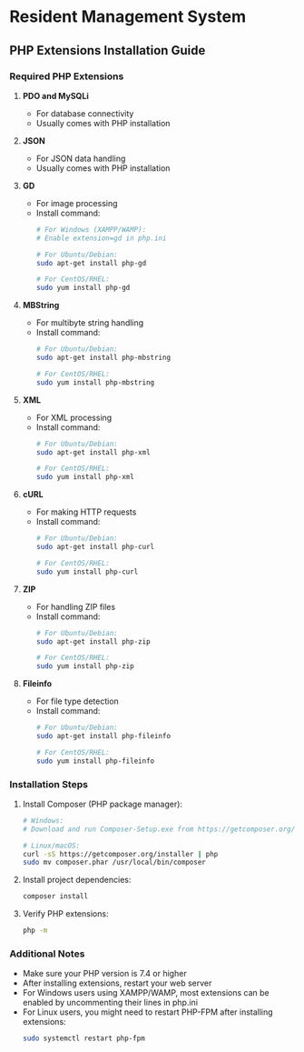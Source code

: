 # Resident Management System

## PHP Extensions Installation Guide

### Required PHP Extensions

1. **PDO and MySQLi**
   - For database connectivity
   - Usually comes with PHP installation

2. **JSON**
   - For JSON data handling
   - Usually comes with PHP installation

3. **GD**
   - For image processing
   - Install command:
     ```bash
     # For Windows (XAMPP/WAMP):
     # Enable extension=gd in php.ini
     
     # For Ubuntu/Debian:
     sudo apt-get install php-gd
     
     # For CentOS/RHEL:
     sudo yum install php-gd
     ```

4. **MBString**
   - For multibyte string handling
   - Install command:
     ```bash
     # For Ubuntu/Debian:
     sudo apt-get install php-mbstring
     
     # For CentOS/RHEL:
     sudo yum install php-mbstring
     ```

5. **XML**
   - For XML processing
   - Install command:
     ```bash
     # For Ubuntu/Debian:
     sudo apt-get install php-xml
     
     # For CentOS/RHEL:
     sudo yum install php-xml
     ```

6. **cURL**
   - For making HTTP requests
   - Install command:
     ```bash
     # For Ubuntu/Debian:
     sudo apt-get install php-curl
     
     # For CentOS/RHEL:
     sudo yum install php-curl
     ```

7. **ZIP**
   - For handling ZIP files
   - Install command:
     ```bash
     # For Ubuntu/Debian:
     sudo apt-get install php-zip
     
     # For CentOS/RHEL:
     sudo yum install php-zip
     ```

8. **Fileinfo**
   - For file type detection
   - Install command:
     ```bash
     # For Ubuntu/Debian:
     sudo apt-get install php-fileinfo
     
     # For CentOS/RHEL:
     sudo yum install php-fileinfo
     ```

### Installation Steps

1. Install Composer (PHP package manager):
   ```bash
   # Windows:
   # Download and run Composer-Setup.exe from https://getcomposer.org/download/
   
   # Linux/macOS:
   curl -sS https://getcomposer.org/installer | php
   sudo mv composer.phar /usr/local/bin/composer
   ```

2. Install project dependencies:
   ```bash
   composer install
   ```

3. Verify PHP extensions:
   ```bash
   php -m
   ```

### Additional Notes

- Make sure your PHP version is 7.4 or higher
- After installing extensions, restart your web server
- For Windows users using XAMPP/WAMP, most extensions can be enabled by uncommenting their lines in php.ini
- For Linux users, you might need to restart PHP-FPM after installing extensions:
  ```bash
  sudo systemctl restart php-fpm
  ``` 
